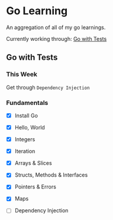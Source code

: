 # Go Learning
An aggregation of all of my go learnings. 

Currently working through: [Go with Tests][go-with-tests]

## Go with Tests

### This Week
Get through `Dependency Injection`

### Fundamentals

- [x] Install Go
- [x] Hello, World
- [x] Integers
- [x] Iteration
- [x] Arrays & Slices
- [x] Structs, Methods & Interfaces
- [x] Pointers & Errors
- [x] Maps
- [ ] Dependency Injection


[go-with-tests]: https://quii.gitbook.io/learn-go-with-tests/

